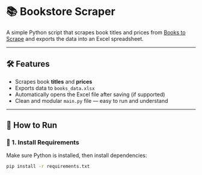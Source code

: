 # 📚 Bookstore Scraper

A simple Python script that scrapes book titles and prices from [Books to Scrape](http://books.toscrape.com) and exports the data into an Excel spreadsheet.

---

## 🛠️ Features

- Scrapes book **titles** and **prices**
- Exports data to `books_data.xlsx`
- Automatically opens the Excel file after saving (if supported)
- Clean and modular `main.py` file — easy to run and understand

---


## 🚀 How to Run

### 🧩 1. Install Requirements

Make sure Python is installed, then install dependencies:

```bash
pip install -r requirements.txt



